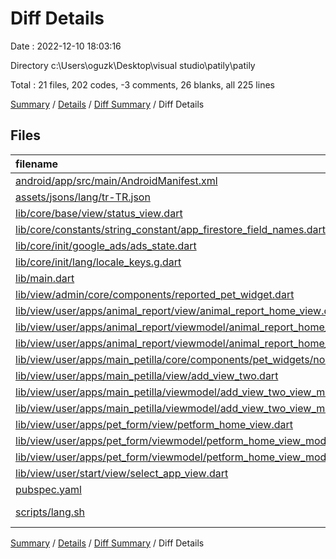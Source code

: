 # Diff Details

Date : 2022-12-10 18:03:16

Directory c:\\Users\\oguzk\\Desktop\\visual studio\\patily\\patily

Total : 21 files,  202 codes, -3 comments, 26 blanks, all 225 lines

[Summary](results.md) / [Details](details.md) / [Diff Summary](diff.md) / Diff Details

## Files
| filename | language | code | comment | blank | total |
| :--- | :--- | ---: | ---: | ---: | ---: |
| [android/app/src/main/AndroidManifest.xml](/android/app/src/main/AndroidManifest.xml) | XML | 3 | 0 | 0 | 3 |
| [assets/jsons/lang/tr-TR.json](/assets/jsons/lang/tr-TR.json) | JSON | 3 | 0 | 0 | 3 |
| [lib/core/base/view/status_view.dart](/lib/core/base/view/status_view.dart) | Dart | -4 | 0 | -1 | -5 |
| [lib/core/constants/string_constant/app_firestore_field_names.dart](/lib/core/constants/string_constant/app_firestore_field_names.dart) | Dart | 1 | 0 | 0 | 1 |
| [lib/core/init/google_ads/ads_state.dart](/lib/core/init/google_ads/ads_state.dart) | Dart | 33 | 0 | 6 | 39 |
| [lib/core/init/lang/locale_keys.g.dart](/lib/core/init/lang/locale_keys.g.dart) | Dart | 3 | 0 | 0 | 3 |
| [lib/main.dart](/lib/main.dart) | Dart | 1 | -2 | 0 | -1 |
| [lib/view/admin/core/components/reported_pet_widget.dart](/lib/view/admin/core/components/reported_pet_widget.dart) | Dart | -8 | 0 | -1 | -9 |
| [lib/view/user/apps/animal_report/view/animal_report_home_view.dart](/lib/view/user/apps/animal_report/view/animal_report_home_view.dart) | Dart | -7 | 0 | -1 | -8 |
| [lib/view/user/apps/animal_report/viewmodel/animal_report_home_view_view_model.dart](/lib/view/user/apps/animal_report/viewmodel/animal_report_home_view_view_model.dart) | Dart | 1 | 0 | 0 | 1 |
| [lib/view/user/apps/animal_report/viewmodel/animal_report_home_view_view_model.g.dart](/lib/view/user/apps/animal_report/viewmodel/animal_report_home_view_view_model.g.dart) | Dart | 7 | 0 | 0 | 7 |
| [lib/view/user/apps/main_petilla/core/components/pet_widgets/normal_pet_widget.dart](/lib/view/user/apps/main_petilla/core/components/pet_widgets/normal_pet_widget.dart) | Dart | 1 | 0 | 0 | 1 |
| [lib/view/user/apps/main_petilla/view/add_view_two.dart](/lib/view/user/apps/main_petilla/view/add_view_two.dart) | Dart | 8 | 0 | 2 | 10 |
| [lib/view/user/apps/main_petilla/viewmodel/add_view_two_view_model.dart](/lib/view/user/apps/main_petilla/viewmodel/add_view_two_view_model.dart) | Dart | 25 | 0 | 3 | 28 |
| [lib/view/user/apps/main_petilla/viewmodel/add_view_two_view_model.g.dart](/lib/view/user/apps/main_petilla/viewmodel/add_view_two_view_model.g.dart) | Dart | 34 | 0 | 4 | 38 |
| [lib/view/user/apps/pet_form/view/petform_home_view.dart](/lib/view/user/apps/pet_form/view/petform_home_view.dart) | Dart | 15 | 0 | 3 | 18 |
| [lib/view/user/apps/pet_form/viewmodel/petform_home_view_model.dart](/lib/view/user/apps/pet_form/viewmodel/petform_home_view_model.dart) | Dart | 28 | 0 | 3 | 31 |
| [lib/view/user/apps/pet_form/viewmodel/petform_home_view_model.g.dart](/lib/view/user/apps/pet_form/viewmodel/petform_home_view_model.g.dart) | Dart | 34 | 0 | 4 | 38 |
| [lib/view/user/start/view/select_app_view.dart](/lib/view/user/start/view/select_app_view.dart) | Dart | 24 | 0 | 5 | 29 |
| [pubspec.yaml](/pubspec.yaml) | YAML | 1 | -1 | 0 | 0 |
| [scripts/lang.sh](/scripts/lang.sh) | Shell Script | -1 | 0 | -1 | -2 |

[Summary](results.md) / [Details](details.md) / [Diff Summary](diff.md) / Diff Details
